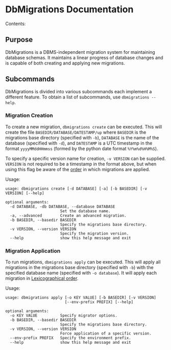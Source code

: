 DbMigrations Documentation
==========================

Contents:

Purpose
-------

DbMigrations is a DBMS-independent migration system for maintaining database schemas. It maintains a linear progress of database changes and is capable of both creating and applying new migrations.

Subcommands
--------------

DbMigrations is divided into various subcommands each implement a different feature. To obtain a list of subcommands, use `dbmigrations --help`.

### Migration Creation

To create a new migration, `dbmigrations create` can be executed. This will create the file `BASEDIR/DATABASE/DATESTAMP/up` where `BASEDIR` is the migrations base directory (specified with `-b`), `DATABASE` is the name of the database (specified with `-d`), and `DATESTAMP` is a UTC timestamp in the format `yyyyMMddHHmmss` (formed by the python date format `%Y%m%d%H%M%S`).

To specify a specific version name for creation, `-v VERSION` can be supplied. `VERSION` is not required to be a timestamp in the format above, but when using this flag be aware of the [order][application] in which migrations are applied.

Usage:

    usage: dbmigrations create [-d DATABASE] [-a] [-b BASEDIR] [-v VERSION] [--help]

    optional arguments:
      -d DATABASE, -db DATABASE, --database DATABASE
                            Set the database name.
      -a, --advanced        Create an advanced migration.
      -b BASEDIR, --basedir BASEDIR
                            Specify the migrations base directory.
      -v VERSION, --version VERSION
                            Specify the migration version.
      --help                show this help message and exit

### Migration Application

To run migrations, `dbmigrations apply` can be executed. This will apply all migrations in the migrations base directory (specified with `-b`) with the specified database name (specified with `-o database`). It will apply each migration in [Lexicographical order][lexical].

Usage:

    usage: dbmigrations apply [-o KEY VALUE] [-b BASEDIR] [-v VERSION]
                              [--env-prefix PREFIX] [--help]
                              
    optional arguments:
      -o KEY VALUE          Specify migrator options.
      -b BASEDIR, --basedir BASEDIR
                            Specify the migrations base directory.
      -v VERSION, --version VERSION
                            Force application of a specific version.
      --env-prefix PREFIX   Specify the environment prefix.
      --help                show this help message and exit

[application]: #Migration.Application "Migration Application"
[lexical]: http://en.wikipedia.org/wiki/Lexicographical_order "Lecicographical order"